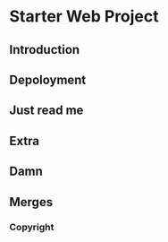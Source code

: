 # Starter Web Project



## Introduction

## Depoloyment

## Just read me

## Extra

## Damn
## Merges
### Copyright
